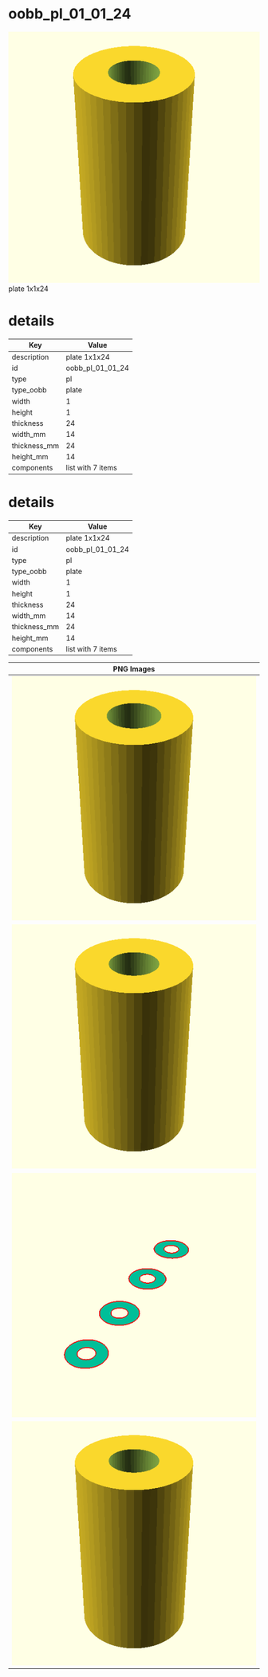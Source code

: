 # oobb_pl_01_01_24  
![true.png](true.png)  
plate 1x1x24
# details
| Key          | Value                                                                                                                                                                                                                                                                                                                                                                                                                                                                                                                                                                                                                                                                      |
| ------------ | -------------------------------------------------------------------------------------------------------------------------------------------------------------------------------------------------------------------------------------------------------------------------------------------------------------------------------------------------------------------------------------------------------------------------------------------------------------------------------------------------------------------------------------------------------------------------------------------------------------------------------------------------------------------------- |
| description  | plate 1x1x24                                                                                                                                                                                                                                                                                                                                                                                                                                                                                                                                                                                                                                                               |
| id           | oobb_pl_01_01_24                                                                                                                                                                                                                                                                                                                                                                                                                                                                                                                                                                                                                                                           |
| type         | pl                                                                                                                                                                                                                                                                                                                                                                                                                                                                                                                                                                                                                                                                         |
| type_oobb    | plate                                                                                                                                                                                                                                                                                                                                                                                                                                                                                                                                                                                                                                                                      |
| width        | 1                                                                                                                                                                                                                                                                                                                                                                                                                                                                                                                                                                                                                                                                          |
| height       | 1                                                                                                                                                                                                                                                                                                                                                                                                                                                                                                                                                                                                                                                                          |
| thickness    | 24                                                                                                                                                                                                                                                                                                                                                                                                                                                                                                                                                                                                                                                                         |
| width_mm     | 14                                                                                                                                                                                                                                                                                                                                                                                                                                                                                                                                                                                                                                                                         |
| thickness_mm | 24                                                                                                                                                                                                                                                                                                                                                                                                                                                                                                                                                                                                                                                                         |
| height_mm    | 14                                                                                                                                                                                                                                                                                                                                                                                                                                                                                                                                                                                                                                                                         |
| components   | list with 7 items                                                                                                                                                                                                                                                                                                                                                                                                                                                                                                                                                                                                                                                          |

# details
| Key          | Value                                                                                                                                                                                                                                                                                                                                                                                                                                                                                                                                                                                                                                                                      |
| ------------ | -------------------------------------------------------------------------------------------------------------------------------------------------------------------------------------------------------------------------------------------------------------------------------------------------------------------------------------------------------------------------------------------------------------------------------------------------------------------------------------------------------------------------------------------------------------------------------------------------------------------------------------------------------------------------- |
| description  | plate 1x1x24                                                                                                                                                                                                                                                                                                                                                                                                                                                                                                                                                                                                                                                               |
| id           | oobb_pl_01_01_24                                                                                                                                                                                                                                                                                                                                                                                                                                                                                                                                                                                                                                                           |
| type         | pl                                                                                                                                                                                                                                                                                                                                                                                                                                                                                                                                                                                                                                                                         |
| type_oobb    | plate                                                                                                                                                                                                                                                                                                                                                                                                                                                                                                                                                                                                                                                                      |
| width        | 1                                                                                                                                                                                                                                                                                                                                                                                                                                                                                                                                                                                                                                                                          |
| height       | 1                                                                                                                                                                                                                                                                                                                                                                                                                                                                                                                                                                                                                                                                          |
| thickness    | 24                                                                                                                                                                                                                                                                                                                                                                                                                                                                                                                                                                                                                                                                         |
| width_mm     | 14                                                                                                                                                                                                                                                                                                                                                                                                                                                                                                                                                                                                                                                                         |
| thickness_mm | 24                                                                                                                                                                                                                                                                                                                                                                                                                                                                                                                                                                                                                                                                         |
| height_mm    | 14                                                                                                                                                                                                                                                                                                                                                                                                                                                                                                                                                                                                                                                                         |
| components   | list with 7 items                                                                                                                                                                                                                                                                                                                                                                                                                                                                                                                                                                                                                                                          |

| PNG Images |
| --- |
| ![3dpr.png](3dpr.png) |
| ![laser.png](laser.png) |
| ![laser_flat.png](laser_flat.png) |
| ![true.png](true.png) |

